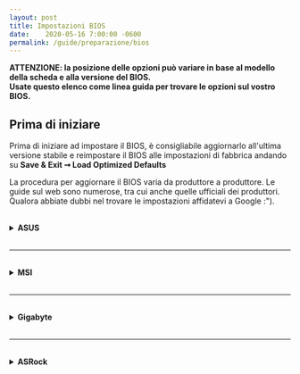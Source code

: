 ```yaml
---
layout: post
title: Impostazioni BIOS
date:    2020-05-16 7:00:00 -0600
permalink: /guide/preparazione/bios
---
```


**ATTENZIONE: la posizione delle opzioni può variare in base al modello della scheda e alla versione del BIOS. <br>Usate questo elenco come linea guida per trovare le opzioni sul vostro BIOS.**

## Prima di iniziare

Prima di iniziare ad impostare il BIOS, è consigliabile aggiornarlo all'ultima versione stabile e reimpostare il BIOS alle impostazioni di fabbrica andando su **Save & Exit ➞ Load Optimized Defaults**

La procedura per aggiornare il BIOS varia da produttore a produttore. Le guide sul web sono numerose, tra cui anche quelle ufficiali dei produttori. Qualora abbiate dubbi nel trovare le impostazioni affidatevi a Google :").

<br>
<details>
<summary><b>ASUS</b></summary>

Per entrare nel BIOS premete <code>F2</code> continuamente durante l'accensione.<br>
Una volta nel BIOS, premete <code>F7</code> per entrare in <code>Advanced Mode</code>.

Il BIOS è impostato in modo da avere in cima <b>8 categorie principali</b>.<br>
Cliccando su quelle in cima o semplicemente spostandovi con i tasti direzionali <code>Destra</code> e <code>Sinistra</code> sulla tastiera, aprirete i menù contenenti tutte le categorie, sottocategorie ed opzioni.

Per prima cosa andate in <code>Exit</code>, premete su <code>Load Optimized Defaults</code> e confermate.<br>
Successivamente, muovendovi fra questi menù, cercate le seguenti opzioni ed impostatele come indicato:

<ul>
<li><b>AI Tweaker ➞ Ai Overclock tuner</b> = <code>Auto</code></li>
<li><b>Advanced ➞ CPU Configuration ➞ Intel Virtualization Technology</b> = <code>Enabled</code></li>
<li><b>Advanced ➞ CPU Configuration ➞ CPU Power Management Control ➞ CFG Lock</b> = <code>Disabled</code></li>
<li><b>Advanced ➞ System Agent (SA) Configuration ➞ Vt-d</b> = <code>Enabled</code></li>
<li><b>Advanced ➞ PCH Configuration ➞ IOAPIC 24-119 Entries</b> = <code>Enabled</code></li>
<li><b>Advanced ➞ Onboard Devices Configuration ➞ RGB LED Lighting ➞ When system is in sleep, hibernate or soft off states</b> = <code>Aura Off</code></li>
<li><b>Advanced ➞ AMP Configuration ➞ Power On By PCI-E/PCI</b> = <code>Disabled</code></li>
<li><b>Advanced ➞ Network Stack Configuration ➞ Network Stack</b> = <code>Disabled</code></li>
<li><b>Advanced ➞ USB Configuration ➞ Legacy USB Support</b> = <code>Enabled</code></li>
<li><b>Advanced ➞ USB Configuration ➞ XHCI Hand-off</b> = <code>Enabled</code></li>
<li><b>Boot ➞ Fast Boot</b> = <code>Disabled</code></li>
<li><b>Boot ➞ Secure Boot ➞ OS Type</b> = <code>Other OS</code></li>
<li><b>Boot ➞ Secure Boot ➞ Secure Boot Key Management</b> = cliccare su <code>Clear all keys</code></li>
</ul>



Inoltre, impostare la scheda grafica in base a quanto segue:

<details>
<summary><b>Impostazioni BIOS per GPU dedicata</b></summary>

<ul>
<li><b>Advanced ➞ System Agent (SA) Configuration ➞ Graphics Configuration ➞ Primary Display</b> = <code>PCIE</code></li>
<li><b>Advanced ➞ System Agent (SA) Configuration ➞ Graphics Configuration ➞ iGPU Multi Monitor</b> = <code>Enabled</code></li>
<li><b>Exit ➞ Save and Reset</b> = <code>Yes</code></li>
<li><b>Rientrate nel BIOS premendo <code>F2</code> e poi passate allo step successivo</b></li>
<li><b>Advanced ➞ System Agent (SA) Configuration ➞ Graphics Configuration ➞ DVMT Pre-allocated</b> = <code>128MB</code></li>
</ul>

<h4>ATTENZIONE: con schede video AMD il <code>CSM</code> deve essere su impostato su <code>Disable</code>:</h4>

<ul>
<li><b>Boot ➞ Compatibility Support Module ➞ CSM</b> = <code>Disable</code></li>
</ul>

</details>

<details>
<summary><b>Impostazioni BIOS per GPU integrata</b></summary>

<ul>
<li><b>Advanced ➞ System Agent (SA) Configuration ➞ Graphics Configuration ➞ Primary Display</b> = <code>CPU Graphics</code></li>
<li><b>Advanced ➞ System Agent (SA) Configuration ➞ Graphics Configuration ➞ iGPU Multi Monitor</b> = <code>Enabled</code></li>
<li><b>Exit ➞ Save and Reset</b> = <code>Yes</code></li>
<li><b>Rientrate nel BIOS premendo <code>F2</code> e poi passate allo step successivo</b></li>
<li><b>Advanced ➞ System Agent (SA) Configuration ➞ Graphics Configuration ➞ DVMT Pre-allocated</b> = <code>128MB</code></li>
</ul>

</details>
</details>
<br>
<hr>
<br>
<details>
<summary><b>MSI</b></summary>

Per entrare nel BIOS premete <code>Canc</code> o <code>Del</code> continuamente durante l'accensione.<br>
Una volta nel BIOS, premete <code>F7</code> per entrare in <b>Advanced Mode</b>.


Il BIOS MSI è strutturato in modo da essere diviso in due macrosezioni, che al loro interno comprendono altre sezioni, a loro volta contenenti impostazioni e sottosezioni.

<ul>
<li><b>Settings → Advanced → Integrated Peripherals → Network Stack</b> = <code>Disabled</code></li>
<li><b>Settings → Advanced → Integrated Peripherals → Intel Serial IO</b> = <code>Disabled</code></li>
<li><b>Settings → Advanced → USB Configuration → XHCI Hand-off</b> = <code>Enabled</code></li>
<li><b>Settings → Advanced → USB Configuration → Legacy USB Support</b> = <code>Enabled</code></li>
<li><b>Settings → Advanced → Windows OS Configuration → MSI Fast Boot</b> = <code>Disabled</code></li>
<li><b>Settings → Advanced → Windows OS Configuration → Fast Boot</b> = <code>Disabled</code></li>
<li><b>Overclocking → Extreme Memory Profile (X.M.P)</b> = <code>Enabled</code></li>
<li><b>Overclocking → CPU Features → Intel Virtualization Technology</b> = <code>Enabled</code></li>
<li><b>Overclocking → CPU Features → Intel VT-d Technology</b> = <code>Enabled</code></li>
<li><b>Overclocking → CPU Features → CFG-Lock</b> = <code>Disabled</code><br>
ATTENZIONE: la voce di selezione dello status del CFG-Lock NON É sempre visibile all'utente nel BIOS. Pertanto, se non visualizzata, ignoratela. Bisognerá disattivarla manualmente in seguito. <a href="https://dortania.github.io/OpenCore-Post-Install/misc/msr-lock.html#disabling-cfg-lock">Guida qui</a>.</li>
<li><b>Settings → Boot → Boot mode select</b> = <code>LEGACY+UEFI</code><br>
ATTENZIONE: con schede video AMD il <code>CSM</code> deve essere su impostato su <code>Disable</code>.</li>
</ul>

<br>
<p>E' possibile abilitare il wake da input USB impostando il BIOS quanto segue:</p>
<ul>
<li><b>Advanced → Wake Up Event Setup → Resume By USB Device</b> = <code>Enabled</code></li>
</ul>

<br>
Impostare il BIOS in relazione alla scheda grafica utilizzata:
<details>
<summary><b>Impostazioni BIOS per GPU dedicata</b></summary>

<ul>
<li><b>Settings ➞ Advanced → Integrated Graphics Configuration → Initiate Graphic Adapter</b> = <code>PEG</code></li>
<li><b>Advanced ➞ System Agent (SA) Configuration ➞ Graphics Configuration ➞ iGPU Multi Monitor</b> = <code>Enabled</code></li>
<li><b>Exit ➞ Save and Reset</b> = <code>Yes</code></li>
<li><b>Rientrate nel BIOS premendo <code>F2</code> e poi passate allo step successivo</b></li>
<li><b>Advanced ➞ System Agent (SA) Configuration ➞ Graphics Configuration ➞ DVMT Pre-allocated</b> = <code>128MB</code></li>
</ul>

</details>

<details>
<summary><b>Impostazioni BIOS per GPU integrata</b></summary>

<ul>
<li><b>Settings ➞ Advanced → Integrated Graphics Configuration → Initiate Graphic Adapter</b> = <code>IGD</code></li>
<li><b>Settings ➞ Advanced → Integrated Graphics Configuration → DVMT Pre-Allocated</b> = <code>128MB</code></li>
</ul>


</details>
</details>
<br>
<hr>
<br>
<details>
<summary><b>Gigabyte</b></summary>

<p>Per entrare nel BIOS premete <code>Canc</code> o <code>Del</code> continuamente durante l'accensione.<br>
Il BIOS è impostato in modo da avere in cima 7 categorie principali.<br>
Cliccando su quelle in cima o semplicemente spostandovi con i tasti direzionali <code>Destra</code> e <code>Sinistra</code> sulla tastiera, aprirete i menù contenenti tutte le categorie, sottocategorie ed opzioni.</p>
<p>Impostare il BIOS quanto segue:</p>
<ul>
<li><b>M.I.T. ➞ Advanced Memory Settings ➞ Extreme Memory Profile (X.M.P.)</b> = <code>Profile_1</code></li>
<li><b>BIOS ➞ Fast Boot</b> = <code>Disabled</code></li>
<li><b>BIOS ➞ CSM</b> = <code>Disabled</code></li>
<li><b>BIOS ➞ LAN PXE Boot Option ROM</b> = <code>Disabled</code></li>
<li><b>BIOS ➞ Storage Boot Option Control</b> = <code>UEFI</code></li>
<li><b>Peripherals ➞ Trusted Computing ➞ Security Device Support</b> = <code>Disable</code></li>
<li><b>Peripherals ➞ Network Stack Configuration ➞ Network Stack</b> = <code>Disabled</code></li>
<li><b>Peripherals ➞ USB Configuration ➞ Legacy USB Support</b> = <code>Auto</code></li>
<li><b>Peripherals ➞ USB Configuration ➞ XHCI Hand-off</b> = <code>Enabled</code></li>
<li><b>Chipset ➞ Vt-d</b> = <code>Enabled</code></li>
<li><b>Chipset ➞ Wake on LAN Enable</b> = <code>Disabled</code></li>
<li><b>Chipset ➞ IOAPIC 24-119 Entries</b> = <code>Enabled</code></li>
</ul>
</details>
<br>
<hr>
<br>
<details>
<summary><b>ASRock</b></summary>


<ul>
<li><b>OC Tweaker ➞ DRAM Configuration ➞ Load XMP Setting</b> =  <code>XMP 2.0 Profile 1</code>  </li>
<li><b>Advanced ➞ CPU Configuration ➞ Intel Virtualization Technology</b> = <code>Enabled</code>  </li>
<li><b>Advanced ➞ Chipset Configuration ➞ Vt-d</b> =  <code>Disabled</code>  </li>
<li><b>Advanced ➞ Chipset Configuration ➞ IOAPIC 24-119 Entries</b> =  <code>Enabled</code>  </li>
<li><b>Advanced ➞ Storage Configuration ➞ Sata Mode Selection</b> =  <code>AHCI</code>  </li>
<li><b>Advanced ➞ Super IO Configuration ➞ Serial Port</b> =  <code>Disabled</code>  </li>
<li><b>Advanced ➞ USB Configuration ➞ Legacy USB Support</b> =  <code>Enabled</code>  </li>
<li><b>Advanced ➞ USB Configuration ➞ PS/2 Simulator</b> =  <code>Disabled</code>  </li>
<li><b>Advanced ➞ USB Configuration ➞ XHCI Hand-off</b> =  <code>Enabled</code>  </li>
<li><b>Security ➞ Secure Boot ➞ Secure Boot</b> =  <code>Disabled</code>  </li>
<li><b>Boot ➞ Fast Boot</b> =  <code>Disabled</code>  </li>
<li><b>Boot ➞ Boot From Onboard LAN</b> =  <code>Disabled</code>  </li>
</ul>
<details>

<summary><b>Impostazioni BIOS per GPU integrata</b></summary>
- <b>Advanced ➞ Chipset Configuration ➞ Primary Graphics Adapter</b> =  <code>Onboard</code><br>
- <b>Advanced ➞ Chipset Configuration ➞ IGPU Multi-Monitor</b> =  <code>Enabled</code><br>
- <b>Advanced ➞ Chipset Configuration ➞ Shared Memory</b> =  <code>128MB</code>
</details>
<details>
<summary><b>Impostazioni BIOS per GPU dedicata</b></summary>
- <b>Advanced ➞ Chipset Configuration ➞ Primary Graphics Adapter</b> = <code>PCI Express</code><br>
- <b>Advanced ➞ Chipset Configuration ➞ IGPU Multi-Monitor</b> =  <code>Enabled</code>
- <b>Advanced ➞ Chipset Configuration ➞ Shared Memory</b> =  <code>128MB</code>

</details>
</details>


